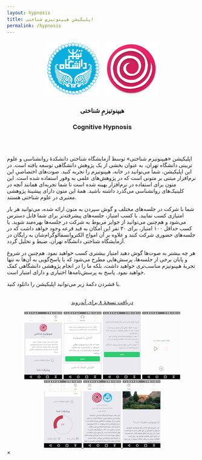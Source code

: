 ```yaml
---
layout: hypnosis
title: اپلیکیشن هیپنوتیزمِ شناختی
permalink: /hypnosis
---
```


<section style="text-align:center">
  <div style="text-align:center;display:block">
    <img src="/img/ut_logo.png" style="display:inline-block;margin:5px;width:140px;height:auto" />
    <img src="/img/hypnosis_logo.png" style="display:inline-block;margin:5px;width:140px;height:auto" />
  </div>
  <h3 style="direction:rtl">
  هیپنوتیزمِ شناختی
  </h3>
  <h3 style="direction:ltr">
  Cognitive Hypnosis
  </h3>

</section>

<br />
<br />

اپلیکیشن «هیپنوتیزم شناختی» توسط آزمایشگاه شناختی دانشکدهٔ روانشناسی و علوم تربیتی دانشگاه تهران، به عنوان بخشی از یک پژوهش دانشگاهی توسعه یافته است. در این اپلیکیشن، شما می‌توانید در خانه، هیپنوتیزم را تجربه کنید. صوت‌های اختصاصیِ این نرم‌افزار مبتنی بر متونی است که در پژوهش‌های علمی به وفور استفاده شده است. این متون برای استفاده در نرم‌افزار بهینه شده است تا شما تجربه‌ای همانند آنچه در کلینیک‌های روانشناسی می‌گذرد داشته باشید. همهٔ این متون دارای پیشینهٔ پژوهشی معتبری در علوم شناختی هستند.

شما با شرکت در جلسه‌های مختلف و گوش سپردن به متون ارائه شده، می‌توانید هر بار امتیازی کسب نمایید. با کسب امتیاز، جلسه‌های پیشرفته‌تر برای شما قابل دسترس می‌شود و هم‌چنین می‌توانید از جوایز مربوط به شرکت در جلسه‌ها بهره‌مند شوید. با کسب حداقل ۱۰۰ امتیاز، برای ۳۰ نفر این امکان به قید قرعه وجود خواهد داشت که در جلسه‌های حضوری شرکت کنند و علاوه بر آن امواج الکتروانسفالوگرام‌شان به رایگان در آزمایشگاه شناختی دانشگاه تهران، ضبط و تحلیل گردد.

هر چه بیشتر به صوت‌ها گوش دهید امتیاز بیشتری کسب خواهید نمود. هم‌چنین در شروع و پایان برخی از جلسه‌ها، پرسش‌هایی مطرح می‌شود که با پاسخ‌گویی به آن‌ها نه تنها تجربهٔ هیپنوتیزم مناسب‌تری خواهید داشت، بلکه ما را در انجام پژوهشی دانشگاهی کمک خواهید نمود. پاسخ به پرسش‌نامه‌ها اختیاری و دارای امتیاز است.

با فشردن دکمهٔ زیر می‌توانید اپلیکیشن را دانلود کنید.
<br />
<br />
<section style="text-align:center">
<a href="https://github.com/morteza/cog.onto.ir/releases/download/v8/hypnosis_v8.apk" class="button" style="direction:rtl">
دریافت نسخهٔ ۸ برای آندروید
</a>
</section>

<br />
<section class="gallery">
  <div style="text-align:center;display:block" id="links">
    <a href="/img/hypnosis/1.png">
      <img src="/img/hypnosis/t1.png">
    </a>
    <a href="/img/hypnosis/2.png">
      <img src="/img/hypnosis/t2.png">
    </a>
    <a href="/img/hypnosis/3.png">
      <img src="/img/hypnosis/t3.png">
    </a>
    <a href="/img/hypnosis/4.png">
      <img src="/img/hypnosis/t4.png">
    </a>
    <a href="/img/hypnosis/5.png">
      <img src="/img/hypnosis/t5.png">
    </a>
    <a href="/img/hypnosis/6.png">
      <img src="/img/hypnosis/t6.png">
    </a>
    <a href="/img/hypnosis/7.png">
      <img src="/img/hypnosis/t7.png">
    </a>
  </div>

  <div id="blueimp-gallery" class="blueimp-gallery">
      <div class="slides"></div>
      <a class="close">×</a>
      <ol class="indicator"></ol>
  </div>
</section>